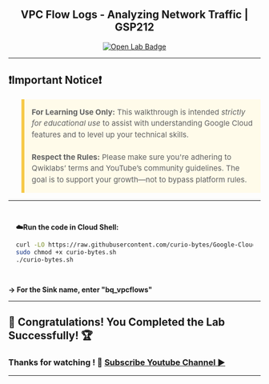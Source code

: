 <h2 align="center">
VPC Flow Logs - Analyzing Network Traffic | GSP212
</h2>

<div align="center">
  <a href="https://www.cloudskillsboost.google/games/6213/labs/39389" target="_blank" rel="noopener noreferrer">
    <img src="https://img.shields.io/badge/Open_Lab-Cloud_Skills_Boost-4285F4?style=for-the-badge&logo=google&logoColor=white&labelColor=34A853" alt="Open Lab Badge">
  </a>
</div>

---

## ❗Important Notice❗

<blockquote style="background-color: #fffbea; border-left: 6px solid #f7c948; padding: 1em; font-size: 15px; line-height: 1.5;">
  <strong>For Learning Use Only:</strong> This walkthrough is intended <em>strictly for educational use</em> to assist with understanding Google Cloud features and to level up your technical skills.
  <br><br>
  <strong>Respect the Rules:</strong> Please make sure you're adhering to Qwiklabs’ terms and YouTube’s community guidelines. The goal is to support your growth—not to bypass platform rules.
</blockquote>

---

<div style="padding: 15px; margin: 10px 0;">
<p><strong>☁️Run the code in Cloud Shell:</strong></p>


```bash
curl -LO https://raw.githubusercontent.com/curio-bytes/Google-Cloud-Arcade/main/VPC%20Flow%20Logs%20-%20Analyzing%20Network%20Traffic/curio-bytes.sh
sudo chmod +x curio-bytes.sh
./curio-bytes.sh
```
</div>

<p><strong>-> For the Sink name, enter "bq_vpcflows"</strong></p>

---
## 🎉 Congratulations! You Completed the Lab Successfully! 🏆

### Thanks for watching ! 💮 [Subscribe Youtube Channel ▶️](https://youtube.com/@curio_bytes_15?si=rJfZC1bLswC79o3V)
---
